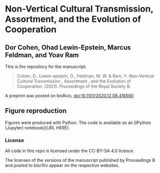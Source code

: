 # Non-Vertical Cultural Transmission, Assortment, and the Evolution of Cooperation
## Dor Cohen, Ohad Lewin-Epstein, Marcus Feldman, and Yoav Ram

This is the repository for the manuscript:

> Cohen, D., Lewin-epstein, O., Feldman, M. W. & Ram, Y. Non-Vertical Cultural Transmission , Assortment , and the Evolution of Cooperation. (2021). Proceedings of the Royal Society B.

A preprint was posted on bioRvix, [doi:10.1101/2020.12.08.416560](http://doi.org/10.1101/2020.12.08.416560)

## Figure reproduction

Figures were produced with Python.
The code is available as an [IPython (Jupyter) notebook](URL HERE).

### License

All code in this repo is licensed under the CC-BY-SA 4.0 licence.

The licenses of the versions of the manuscript published by Proceedings B and posted to biorXiv appear on the respective websites.
